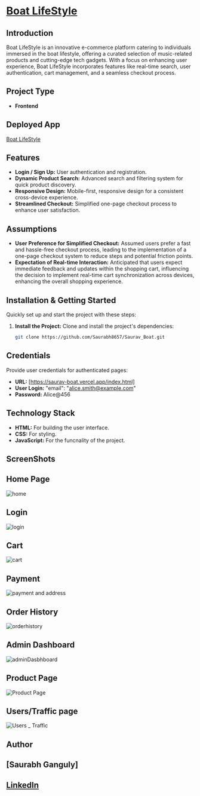 #  [Boat LifeStyle](https://saurav-boat.vercel.app/index.html)

## Introduction

Boat LifeStyle is an innovative e-commerce platform catering to individuals immersed in the boat lifestyle, offering a curated selection of music-related products and cutting-edge tech gadgets. With a focus on enhancing user experience, Boat LifeStyle incorporates features like real-time search, user authentication, cart management, and a seamless checkout process.

## Project Type

- **Frontend**

## Deployed App
 [Boat LifeStyle](https://saurav-boat.vercel.app/index.html)

## Features
- **Login / Sign Up:** User authentication and registration.
- **Dynamic Product Search:** Advanced search and filtering system for quick product discovery.
- **Responsive Design:** Mobile-first, responsive design for a consistent cross-device experience.
- **Streamlined Checkout:** Simplified one-page checkout process to enhance user satisfaction.

## Assumptions

- **User Preference for Simplified Checkout:** Assumed users prefer a fast and hassle-free checkout process, leading to the implementation of a one-page checkout system to reduce steps and potential friction points.
- **Expectation of Real-time Interaction:** Anticipated that users expect immediate feedback and updates within the shopping cart, influencing the decision to implement real-time cart synchronization across devices, enhancing the overall shopping experience.

## Installation & Getting Started

Quickly set up and start the project with these steps:

1. **Install the Project:**
   Clone and install the project's dependencies:
   ```bash
   git clone https://github.com/Saurabh8657/Saurav_Boat.git
## Credentials

Provide user credentials for authenticated pages:

- **URL:** [https://saurav-boat.vercel.app/index.html]
- **User Login:**  "email": "alice.smith@example.com"
- **Password:** Alice@456


## Technology Stack

- **HTML:** For building the user interface.
- **CSS:** For styling.
- **JavaScript:** For the funcnality of the project.

## ScreenShots  

## Home Page
![home](https://github.com/heyyrahul/python-magician-6789/assets/79692865/28405382-84b2-4bc6-a100-112fd12fa802)

## Login
![login](https://github.com/heyyrahul/python-magician-6789/assets/79692865/46c6cc49-c0e3-4e26-80b2-22356dc62b1c)

## Cart
![cart](https://github.com/heyyrahul/python-magician-6789/assets/79692865/6cb206ac-9e23-44f6-b130-382303f1bf23)
## Payment
![payment and address](https://github.com/heyyrahul/python-magician-6789/assets/79692865/36f22e4c-00fe-42ad-952e-352a81cb0d93)
## Order History
![orderhistory](https://github.com/heyyrahul/python-magician-6789/assets/79692865/317cf7a7-cb6b-4a4e-ae4b-c85877fa166d)
## Admin Dashboard
![adminDasbhboard](https://github.com/heyyrahul/python-magician-6789/assets/79692865/08fdc07a-353d-4dc6-9549-924106d5237d)

## Product Page
![Product Page](https://github.com/heyyrahul/python-magician-6789/assets/79692865/a1d6ec4f-7dd1-46ab-a703-e4a071d32faa)
## Users/Traffic page
![Users _ Traffic](https://github.com/heyyrahul/python-magician-6789/assets/79692865/08b8085b-c583-40e9-a3ff-fe769393fc94)

## Author
## [Saurabh Ganguly]
## [LinkedIn]()
